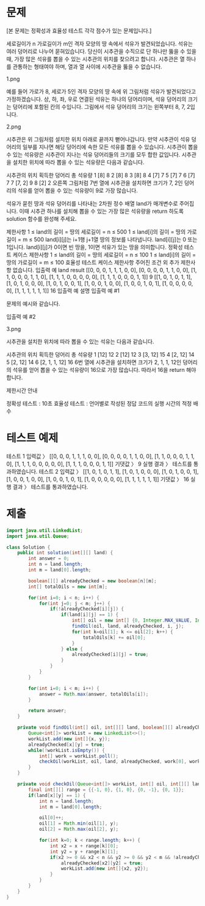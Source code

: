 # 문제
[본 문제는 정확성과 효율성 테스트 각각 점수가 있는 문제입니다.]

세로길이가 n 가로길이가 m인 격자 모양의 땅 속에서 석유가 발견되었습니다. 석유는 여러 덩어리로 나누어 묻혀있습니다. 당신이 시추관을 수직으로 단 하나만 뚫을 수 있을 때, 가장 많은 석유를 뽑을 수 있는 시추관의 위치를 찾으려고 합니다. 시추관은 열 하나를 관통하는 형태여야 하며, 열과 열 사이에 시추관을 뚫을 수 없습니다.

1.png

예를 들어 가로가 8, 세로가 5인 격자 모양의 땅 속에 위 그림처럼 석유가 발견되었다고 가정하겠습니다. 상, 하, 좌, 우로 연결된 석유는 하나의 덩어리이며, 석유 덩어리의 크기는 덩어리에 포함된 칸의 수입니다. 그림에서 석유 덩어리의 크기는 왼쪽부터 8, 7, 2입니다.

2.png

시추관은 위 그림처럼 설치한 위치 아래로 끝까지 뻗어나갑니다. 만약 시추관이 석유 덩어리의 일부를 지나면 해당 덩어리에 속한 모든 석유를 뽑을 수 있습니다. 시추관이 뽑을 수 있는 석유량은 시추관이 지나는 석유 덩어리들의 크기를 모두 합한 값입니다. 시추관을 설치한 위치에 따라 뽑을 수 있는 석유량은 다음과 같습니다.

시추관의 위치	획득한 덩어리	총 석유량
1	[8]	8
2	[8]	8
3	[8]	8
4	[7]	7
5	[7]	7
6	[7]	7
7	[7, 2]	9
8	[2]	2
오른쪽 그림처럼 7번 열에 시추관을 설치하면 크기가 7, 2인 덩어리의 석유를 얻어 뽑을 수 있는 석유량이 9로 가장 많습니다.

석유가 묻힌 땅과 석유 덩어리를 나타내는 2차원 정수 배열 land가 매개변수로 주어집니다. 이때 시추관 하나를 설치해 뽑을 수 있는 가장 많은 석유량을 return 하도록 solution 함수를 완성해 주세요.

제한사항
1 ≤ land의 길이 = 땅의 세로길이 = n ≤ 500
1 ≤ land[i]의 길이 = 땅의 가로길이 = m ≤ 500
land[i][j]는 i+1행 j+1열 땅의 정보를 나타냅니다.
land[i][j]는 0 또는 1입니다.
land[i][j]가 0이면 빈 땅을, 1이면 석유가 있는 땅을 의미합니다.
정확성 테스트 케이스 제한사항
1 ≤ land의 길이 = 땅의 세로길이 = n ≤ 100
1 ≤ land[i]의 길이 = 땅의 가로길이 = m ≤ 100
효율성 테스트 케이스 제한사항
주어진 조건 외 추가 제한사항 없습니다.
입출력 예
land	result
[[0, 0, 0, 1, 1, 1, 0, 0], [0, 0, 0, 0, 1, 1, 0, 0], [1, 1, 0, 0, 0, 1, 1, 0], [1, 1, 1, 0, 0, 0, 0, 0], [1, 1, 1, 0, 0, 0, 1, 1]]	9
[[1, 0, 1, 0, 1, 1], [1, 0, 1, 0, 0, 0], [1, 0, 1, 0, 0, 1], [1, 0, 0, 1, 0, 0], [1, 0, 0, 1, 0, 1], [1, 0, 0, 0, 0, 0], [1, 1, 1, 1, 1, 1]]	16
입출력 예 설명
입출력 예 #1

문제의 예시와 같습니다.

입출력 예 #2

3.png

시추관을 설치한 위치에 따라 뽑을 수 있는 석유는 다음과 같습니다.

시추관의 위치	획득한 덩어리	총 석유량
1	[12]	12
2	[12]	12
3	[3, 12]	15
4	[2, 12]	14
5	[2, 12]	14
6	[2, 1, 1, 12]	16
6번 열에 시추관을 설치하면 크기가 2, 1, 1, 12인 덩어리의 석유를 얻어 뽑을 수 있는 석유량이 16으로 가장 많습니다. 따라서 16을 return 해야 합니다.

제한시간 안내

정확성 테스트 : 10초
효율성 테스트 : 언어별로 작성된 정답 코드의 실행 시간의 적정 배수

# 테스트 예제
테스트 1
입력값 〉	[[0, 0, 0, 1, 1, 1, 0, 0], [0, 0, 0, 0, 1, 1, 0, 0], [1, 1, 0, 0, 0, 1, 1, 0], [1, 1, 1, 0, 0, 0, 0, 0], [1, 1, 1, 0, 0, 0, 1, 1]]
기댓값 〉	9
실행 결과 〉	테스트를 통과하였습니다.
테스트 2
입력값 〉	[[1, 0, 1, 0, 1, 1], [1, 0, 1, 0, 0, 0], [1, 0, 1, 0, 0, 1], [1, 0, 0, 1, 0, 0], [1, 0, 0, 1, 0, 1], [1, 0, 0, 0, 0, 0], [1, 1, 1, 1, 1, 1]]
기댓값 〉	16
실행 결과 〉	테스트를 통과하였습니다.


# 제출
```java
import java.util.LinkedList;
import java.util.Queue;

class Solution {
    public int solution(int[][] land) {
        int answer = 0;
        int n = land.length;
        int m = land[0].length;

        boolean[][] alreadyChecked = new boolean[n][m];
        int[] totalOils = new int[m];

        for(int i=0; i < n; i++) {
            for(int j=0; j < m; j++) {
                if(!alreadyChecked[i][j]) {
                    if(land[i][j] == 1) {
                        int[] oil = new int[] {0, Integer.MAX_VALUE, Integer.MIN_VALUE};
                        findOil(oil, land, alreadyChecked, i, j);
                        for(int k=oil[1]; k <= oil[2]; k++) {
                            totalOils[k] += oil[0];
                        }
                    } else {
                        alreadyChecked[i][j] = true;
                    }
                }
            }
        }

        for(int i=0; i < m; i++) {
            answer = Math.max(answer, totalOils[i]);
        }

        return answer;
    }

    private void findOil(int[] oil, int[][] land, boolean[][] alreadyChecked, int x, int y) {
        Queue<int[]> workList = new LinkedList<>();
        workList.add(new int[]{x, y});
        alreadyChecked[x][y] = true;
        while(!workList.isEmpty()) {
            int[] work = workList.poll();
            checkOil(workList, oil, land, alreadyChecked, work[0], work[1]);
        }
    }

    private void checkOil(Queue<int[]> workList, int[] oil, int[][] land, boolean[][] alreadyChecked, int x, int y) {
        final int[][] range = {{-1, 0}, {1, 0}, {0, -1}, {0, 1}};
        if(land[x][y] == 1) {
            int n = land.length;
            int m = land[0].length;

            oil[0]++;
            oil[1] = Math.min(oil[1], y);
            oil[2] = Math.max(oil[2], y);

            for(int k=0; k < range.length; k++) {
                int x2 = x + range[k][0];
                int y2 = y + range[k][1];
                if(x2 >= 0 && x2 < n && y2 >= 0 && y2 < m && !alreadyChecked[x2][y2]) {
                    alreadyChecked[x2][y2] = true;
                    workList.add(new int[]{x2, y2});
                }
            }
        }
    }
}
```